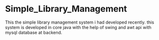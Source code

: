 # Simple_Library_Management
This the simple library management system i had developed recently.
this system is developed in core java with the help of swing and awt api with mysql database at backend.
